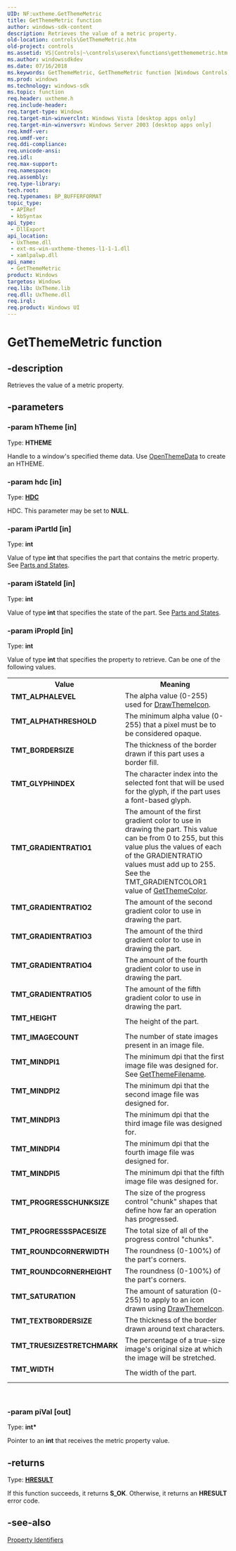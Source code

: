 ```yaml
---
UID: NF:uxtheme.GetThemeMetric
title: GetThemeMetric function
author: windows-sdk-content
description: Retrieves the value of a metric property.
old-location: controls\GetThemeMetric.htm
old-project: controls
ms.assetid: VS|Controls|~\controls\userex\functions\getthememetric.htm
ms.author: windowssdkdev
ms.date: 07/16/2018
ms.keywords: GetThemeMetric, GetThemeMetric function [Windows Controls], TMT_ALPHALEVEL, TMT_ALPHATHRESHOLD, TMT_BORDERSIZE, TMT_GLYPHINDEX, TMT_GRADIENTRATIO1, TMT_GRADIENTRATIO2, TMT_GRADIENTRATIO3, TMT_GRADIENTRATIO4, TMT_GRADIENTRATIO5, TMT_HEIGHT, TMT_IMAGECOUNT, TMT_MINDPI1, TMT_MINDPI2, TMT_MINDPI3, TMT_MINDPI4, TMT_MINDPI5, TMT_PROGRESSCHUNKSIZE, TMT_PROGRESSSPACESIZE, TMT_ROUNDCORNERHEIGHT, TMT_ROUNDCORNERWIDTH, TMT_SATURATION, TMT_TEXTBORDERSIZE, TMT_TRUESIZESTRETCHMARK, TMT_WIDTH, controls.GetThemeMetric, controls.inet_GetThemeMetric, inet_GetThemeMetric, inet_GetThemeMetric_cpp, uxtheme/GetThemeMetric
ms.prod: windows
ms.technology: windows-sdk
ms.topic: function
req.header: uxtheme.h
req.include-header: 
req.target-type: Windows
req.target-min-winverclnt: Windows Vista [desktop apps only]
req.target-min-winversvr: Windows Server 2003 [desktop apps only]
req.kmdf-ver: 
req.umdf-ver: 
req.ddi-compliance: 
req.unicode-ansi: 
req.idl: 
req.max-support: 
req.namespace: 
req.assembly: 
req.type-library: 
tech.root: 
req.typenames: BP_BUFFERFORMAT
topic_type:
 - APIRef
 - kbSyntax
api_type:
 - DllExport
api_location:
 - UxTheme.dll
 - ext-ms-win-uxtheme-themes-l1-1-1.dll
 - xamlpalwp.dll
api_name:
 - GetThemeMetric
product: Windows
targetos: Windows
req.lib: UxTheme.lib
req.dll: UxTheme.dll
req.irql: 
req.product: Windows UI
---
```


# GetThemeMetric function


## -description


Retrieves the value of a metric property.


## -parameters




### -param hTheme [in]

Type: <b>HTHEME</b>

Handle to a window's specified theme data. Use <a href="https://msdn.microsoft.com/library/Bb759821(v=VS.85).aspx">OpenThemeData</a> to create an HTHEME.


### -param hdc [in]

Type: <b><a href="https://msdn.microsoft.com/4553cafc-450e-4493-a4d4-cb6e2f274d46">HDC</a></b>

HDC. This parameter may be set to <b>NULL</b>.


### -param iPartId [in]

Type: <b>int</b>

Value of type <b>int</b> that specifies the part that contains the metric property. See <a href="https://msdn.microsoft.com/library/Bb773210(v=VS.85).aspx">Parts and States</a>.


### -param iStateId [in]

Type: <b>int</b>

Value of type <b>int</b> that specifies the state of the part. See <a href="https://msdn.microsoft.com/library/Bb773210(v=VS.85).aspx">Parts and States</a>.


### -param iPropId [in]

Type: <b>int</b>

Value of type <b>int</b> that specifies the property to retrieve. Can be one of the following values.

<table>
<tr>
<th>Value</th>
<th>Meaning</th>
</tr>
<tr>
<td width="40%"><a id="TMT_ALPHALEVEL"></a><a id="tmt_alphalevel"></a><dl>
<dt><b>TMT_ALPHALEVEL</b></dt>
</dl>
</td>
<td width="60%">
The alpha value (0-255) used for <a href="https://msdn.microsoft.com/library/Bb773301(v=VS.85).aspx">DrawThemeIcon</a>.

</td>
</tr>
<tr>
<td width="40%"><a id="TMT_ALPHATHRESHOLD"></a><a id="tmt_alphathreshold"></a><dl>
<dt><b>TMT_ALPHATHRESHOLD</b></dt>
</dl>
</td>
<td width="60%">
The minimum alpha value (0-255) that a pixel must be to be considered opaque.

</td>
</tr>
<tr>
<td width="40%"><a id="TMT_BORDERSIZE"></a><a id="tmt_bordersize"></a><dl>
<dt><b>TMT_BORDERSIZE</b></dt>
</dl>
</td>
<td width="60%">
The thickness of the border drawn if this part uses a border fill.

</td>
</tr>
<tr>
<td width="40%"><a id="TMT_GLYPHINDEX"></a><a id="tmt_glyphindex"></a><dl>
<dt><b>TMT_GLYPHINDEX</b></dt>
</dl>
</td>
<td width="60%">
The character index into the selected font that will be used for the glyph, if the part uses a font-based glyph.

</td>
</tr>
<tr>
<td width="40%"><a id="TMT_GRADIENTRATIO1"></a><a id="tmt_gradientratio1"></a><dl>
<dt><b>TMT_GRADIENTRATIO1</b></dt>
</dl>
</td>
<td width="60%">
The amount of the first gradient color to use in drawing the part. This value can be from 0 to 255, but this value plus the values of each of the GRADIENTRATIO values must add up to 255. See the TMT_GRADIENTCOLOR1 value of <a href="https://msdn.microsoft.com/library/Bb773397(v=VS.85).aspx">GetThemeColor</a>.

</td>
</tr>
<tr>
<td width="40%"><a id="TMT_GRADIENTRATIO2"></a><a id="tmt_gradientratio2"></a><dl>
<dt><b>TMT_GRADIENTRATIO2</b></dt>
</dl>
</td>
<td width="60%">
The amount of the second gradient color to use in drawing the part.

</td>
</tr>
<tr>
<td width="40%"><a id="TMT_GRADIENTRATIO3"></a><a id="tmt_gradientratio3"></a><dl>
<dt><b>TMT_GRADIENTRATIO3</b></dt>
</dl>
</td>
<td width="60%">
The amount of the third gradient color to use in drawing the part.

</td>
</tr>
<tr>
<td width="40%"><a id="TMT_GRADIENTRATIO4"></a><a id="tmt_gradientratio4"></a><dl>
<dt><b>TMT_GRADIENTRATIO4</b></dt>
</dl>
</td>
<td width="60%">
The amount of the fourth gradient color to use in drawing the part.

</td>
</tr>
<tr>
<td width="40%"><a id="TMT_GRADIENTRATIO5"></a><a id="tmt_gradientratio5"></a><dl>
<dt><b>TMT_GRADIENTRATIO5</b></dt>
</dl>
</td>
<td width="60%">
The amount of the fifth gradient color to use in drawing the part.

</td>
</tr>
<tr>
<td width="40%"><a id="TMT_HEIGHT"></a><a id="tmt_height"></a><dl>
<dt><b>TMT_HEIGHT</b></dt>
</dl>
</td>
<td width="60%">
The height of the part.

</td>
</tr>
<tr>
<td width="40%"><a id="TMT_IMAGECOUNT"></a><a id="tmt_imagecount"></a><dl>
<dt><b>TMT_IMAGECOUNT</b></dt>
</dl>
</td>
<td width="60%">
The number of state images present in an image file.

</td>
</tr>
<tr>
<td width="40%"><a id="TMT_MINDPI1"></a><a id="tmt_mindpi1"></a><dl>
<dt><b>TMT_MINDPI1</b></dt>
</dl>
</td>
<td width="60%">
The minimum dpi that the first image file was designed for. See <a href="https://msdn.microsoft.com/library/Bb759743(v=VS.85).aspx">GetThemeFilename</a>.

</td>
</tr>
<tr>
<td width="40%"><a id="TMT_MINDPI2"></a><a id="tmt_mindpi2"></a><dl>
<dt><b>TMT_MINDPI2</b></dt>
</dl>
</td>
<td width="60%">
The minimum dpi that the second image file was designed for.

</td>
</tr>
<tr>
<td width="40%"><a id="TMT_MINDPI3"></a><a id="tmt_mindpi3"></a><dl>
<dt><b>TMT_MINDPI3</b></dt>
</dl>
</td>
<td width="60%">
The minimum dpi that the third image file was designed for.

</td>
</tr>
<tr>
<td width="40%"><a id="TMT_MINDPI4"></a><a id="tmt_mindpi4"></a><dl>
<dt><b>TMT_MINDPI4</b></dt>
</dl>
</td>
<td width="60%">
The minimum dpi that the fourth image file was designed for.

</td>
</tr>
<tr>
<td width="40%"><a id="TMT_MINDPI5"></a><a id="tmt_mindpi5"></a><dl>
<dt><b>TMT_MINDPI5</b></dt>
</dl>
</td>
<td width="60%">
The minimum dpi that the fifth image file was designed for.

</td>
</tr>
<tr>
<td width="40%"><a id="TMT_PROGRESSCHUNKSIZE"></a><a id="tmt_progresschunksize"></a><dl>
<dt><b>TMT_PROGRESSCHUNKSIZE</b></dt>
</dl>
</td>
<td width="60%">
The size of the progress control "chunk" shapes that define how far an operation has progressed.

</td>
</tr>
<tr>
<td width="40%"><a id="TMT_PROGRESSSPACESIZE"></a><a id="tmt_progressspacesize"></a><dl>
<dt><b>TMT_PROGRESSSPACESIZE</b></dt>
</dl>
</td>
<td width="60%">
The total size of all of the progress control "chunks".

</td>
</tr>
<tr>
<td width="40%"><a id="TMT_ROUNDCORNERWIDTH"></a><a id="tmt_roundcornerwidth"></a><dl>
<dt><b>TMT_ROUNDCORNERWIDTH</b></dt>
</dl>
</td>
<td width="60%">
The roundness (0-100%) of the part's corners.

</td>
</tr>
<tr>
<td width="40%"><a id="TMT_ROUNDCORNERHEIGHT"></a><a id="tmt_roundcornerheight"></a><dl>
<dt><b>TMT_ROUNDCORNERHEIGHT</b></dt>
</dl>
</td>
<td width="60%">
The roundness (0-100%) of the part's corners.

</td>
</tr>
<tr>
<td width="40%"><a id="TMT_SATURATION"></a><a id="tmt_saturation"></a><dl>
<dt><b>TMT_SATURATION</b></dt>
</dl>
</td>
<td width="60%">
The amount of saturation (0-255) to apply to an icon drawn using <a href="https://msdn.microsoft.com/library/Bb773301(v=VS.85).aspx">DrawThemeIcon</a>.

</td>
</tr>
<tr>
<td width="40%"><a id="TMT_TEXTBORDERSIZE"></a><a id="tmt_textbordersize"></a><dl>
<dt><b>TMT_TEXTBORDERSIZE</b></dt>
</dl>
</td>
<td width="60%">
The thickness of the border drawn around text characters.

</td>
</tr>
<tr>
<td width="40%"><a id="TMT_TRUESIZESTRETCHMARK"></a><a id="tmt_truesizestretchmark"></a><dl>
<dt><b>TMT_TRUESIZESTRETCHMARK</b></dt>
</dl>
</td>
<td width="60%">
The percentage of a true-size image's original size at which the image will be stretched.

</td>
</tr>
<tr>
<td width="40%"><a id="TMT_WIDTH"></a><a id="tmt_width"></a><dl>
<dt><b>TMT_WIDTH</b></dt>
</dl>
</td>
<td width="60%">
The width of the part.

</td>
</tr>
</table>
 


### -param piVal [out]

Type: <b>int*</b>

Pointer to an <b>int</b> that receives the metric property value.


## -returns



Type: <b><a href="https://msdn.microsoft.com/4553cafc-450e-4493-a4d4-cb6e2f274d46">HRESULT</a></b>

If this function succeeds, it returns <b xmlns:loc="http://microsoft.com/wdcml/l10n">S_OK</b>. Otherwise, it returns an <b xmlns:loc="http://microsoft.com/wdcml/l10n">HRESULT</b> error code.




## -see-also




<a href="https://msdn.microsoft.com/library/Bb773213(v=VS.85).aspx">Property Identifiers</a>
 

 

